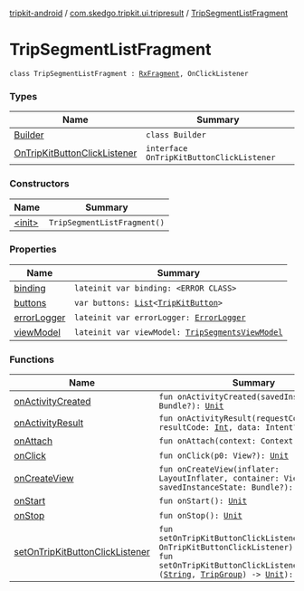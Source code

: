 [tripkit-android](../../index.md) / [com.skedgo.tripkit.ui.tripresult](../index.md) / [TripSegmentListFragment](./index.md)

# TripSegmentListFragment

`class TripSegmentListFragment : `[`RxFragment`](../../com.skedgo.tripkit.ui.core.rxlifecyclecomponents/-rx-fragment/index.md)`, OnClickListener`

### Types

| Name | Summary |
|---|---|
| [Builder](-builder/index.md) | `class Builder` |
| [OnTripKitButtonClickListener](-on-trip-kit-button-click-listener/index.md) | `interface OnTripKitButtonClickListener` |

### Constructors

| Name | Summary |
|---|---|
| [&lt;init&gt;](-init-.md) | `TripSegmentListFragment()` |

### Properties

| Name | Summary |
|---|---|
| [binding](binding.md) | `lateinit var binding: <ERROR CLASS>` |
| [buttons](buttons.md) | `var buttons: `[`List`](https://kotlinlang.org/api/latest/jvm/stdlib/kotlin.collections/-list/index.html)`<`[`TripKitButton`](../../com.skedgo.tripkit.ui.model/-trip-kit-button/index.md)`>` |
| [errorLogger](error-logger.md) | `lateinit var errorLogger: `[`ErrorLogger`](../../skedgo.tripkit.logging/-error-logger/index.md) |
| [viewModel](view-model.md) | `lateinit var viewModel: `[`TripSegmentsViewModel`](../-trip-segments-view-model/index.md) |

### Functions

| Name | Summary |
|---|---|
| [onActivityCreated](on-activity-created.md) | `fun onActivityCreated(savedInstanceState: Bundle?): `[`Unit`](https://kotlinlang.org/api/latest/jvm/stdlib/kotlin/-unit/index.html) |
| [onActivityResult](on-activity-result.md) | `fun onActivityResult(requestCode: `[`Int`](https://kotlinlang.org/api/latest/jvm/stdlib/kotlin/-int/index.html)`, resultCode: `[`Int`](https://kotlinlang.org/api/latest/jvm/stdlib/kotlin/-int/index.html)`, data: Intent?): `[`Unit`](https://kotlinlang.org/api/latest/jvm/stdlib/kotlin/-unit/index.html) |
| [onAttach](on-attach.md) | `fun onAttach(context: Context): `[`Unit`](https://kotlinlang.org/api/latest/jvm/stdlib/kotlin/-unit/index.html) |
| [onClick](on-click.md) | `fun onClick(p0: View?): `[`Unit`](https://kotlinlang.org/api/latest/jvm/stdlib/kotlin/-unit/index.html) |
| [onCreateView](on-create-view.md) | `fun onCreateView(inflater: LayoutInflater, container: ViewGroup?, savedInstanceState: Bundle?): View?` |
| [onStart](on-start.md) | `fun onStart(): `[`Unit`](https://kotlinlang.org/api/latest/jvm/stdlib/kotlin/-unit/index.html) |
| [onStop](on-stop.md) | `fun onStop(): `[`Unit`](https://kotlinlang.org/api/latest/jvm/stdlib/kotlin/-unit/index.html) |
| [setOnTripKitButtonClickListener](set-on-trip-kit-button-click-listener.md) | `fun setOnTripKitButtonClickListener(callback: OnTripKitButtonClickListener): `[`Unit`](https://kotlinlang.org/api/latest/jvm/stdlib/kotlin/-unit/index.html)<br>`fun setOnTripKitButtonClickListener(callback: (`[`String`](https://kotlinlang.org/api/latest/jvm/stdlib/kotlin/-string/index.html)`, `[`TripGroup`](../../skedgo.tripkit.routing/-trip-group/index.md)`) -> `[`Unit`](https://kotlinlang.org/api/latest/jvm/stdlib/kotlin/-unit/index.html)`): `[`Unit`](https://kotlinlang.org/api/latest/jvm/stdlib/kotlin/-unit/index.html) |
